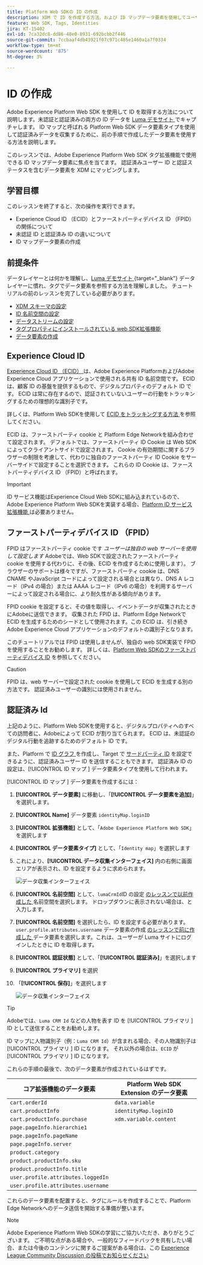 ```yaml
---
title: Platform Web SDKの ID の作成
description: XDM で ID を作成する方法、および ID マップデータ要素を使用してユーザー ID を取得する方法を説明します。 このレッスンは、「Web SDK を使用した Adobe Experience Cloud 実装のチュートリアル」の一部です。
feature: Web SDK, Tags, Identities
jira: KT-15402
exl-id: 7ca32dc8-dd86-48e0-8931-692bcbb2f446
source-git-commit: 7ccbaaf4db43921f07c971c485e1460a1a7f0334
workflow-type: tm+mt
source-wordcount: '875'
ht-degree: 3%

---
```


# ID の作成

Adobe Experience Platform Web SDK を使用して ID を取得する方法について説明します。未認証と認証済みの両方の ID データを [Luma デモサイト ](https://luma.enablementadobe.com/content/luma/us/en.html) でキャプチャします。 ID マップと呼ばれる Platform Web SDK データ要素タイプを使用して認証済みデータを収集するために、前の手順で作成したデータ要素を使用する方法を説明します。

このレッスンでは、Adobe Experience Platform Web SDK タグ拡張機能で使用できる ID マップデータ要素に焦点を当てます。 認証済みユーザー ID と認証ステータスを含むデータ要素を XDM にマッピングします。

## 学習目標

このレッスンを終了すると、次の操作を実行できます。

* Experience Cloud ID （ECID）とファーストパーティデバイス ID （FPID）の関係について
* 未認証 ID と認証済み ID の違いについて
* ID マップデータ要素の作成

## 前提条件

データレイヤーとは何かを理解し、[Luma デモサイト ](https://luma.enablementadobe.com/content/luma/us/en.html){target="_blank"} データレイヤーに慣れ、タグでデータ要素を参照する方法を理解しました。 チュートリアルの前のレッスンを完了している必要があります。

* [XDM スキーマの設定](configure-schemas.md)
* [ID 名前空間の設定](configure-identities.md)
* [データストリームの設定](configure-datastream.md)
* [タグプロパティにインストールされている web SDK拡張機能](install-web-sdk.md)
* [データ要素の作成](create-data-elements.md)


## Experience Cloud ID

[Experience Cloud ID （ECID） ](https://experienceleague.adobe.com/en/docs/experience-platform/identity/features/ecid) は、Adobe Experience PlatformおよびAdobe Experience Cloud アプリケーションで使用される共有 ID 名前空間です。 ECID は、顧客 ID の基盤を提供するもので、デジタルプロパティのデフォルト ID です。 ECID は常に存在するので、認証されていないユーザーの行動をトラッキングするための理想的な識別子です。

<!-- FYI I commented this out because it was breaking the build - Jack
>[!TIP]
>
> When you use the Experience Platform Web SDK to set up Adobe applications on your digital properties, the ECID is generated at the Adobe Edge server level. As such, ECID is not viewable on the client-side network request payload. You can view the ECID by seeing the Preview tab of the network request, or by using the [Adobe Experience Platform Debugger Edge Trace](set-up-analytics.md#experience-cloud-id-validation).
>![View ECID](assets/validate-dev-console-ecid.png)
-->

詳しくは、Platform Web SDKを使用して [ECID をトラッキングする方法 ](https://experienceleague.adobe.com/en/docs/experience-platform/edge/identity/overview) を参照してください。

ECID は、ファーストパーティ cookie と Platform Edge Networkを組み合わせて設定されます。 デフォルトでは、ファーストパーティ ID Cookie は Web SDKによってクライアントサイドで設定されます。 Cookie の有効期間に関するブラウザーの制限を考慮して、代わりに独自のファーストパーティ ID Cookie をサーバーサイドで設定することを選択できます。 これらの ID Cookie は、ファーストパーティデバイス ID （FPID）と呼ばれます。

>[!IMPORTANT]
>
>ID サービス機能はExperience Cloud Web SDKに組み込まれているので、Adobe Experience Platform Web SDKを実装する場合、[Platform ID サービス拡張機能 ](https://exchange.adobe.com/apps/ec/100160/adobe-experience-cloud-id-launch-extension) は必要ありません。

## ファーストパーティデバイス ID （FPID）

FPID はファーストパーティ cookie です _ユーザーは独自の web サーバーを使用して設定します_ Adobeでは、Web SDKで設定されたファーストパーティ cookie を使用する代わりに、その後、ECID を作成するために使用します）。 ブラウザーのサポートは様々ですが、ファーストパーティ cookie は、DNS CNAME やJavaScript コードによって設定される場合とは異なり、DNS A レコード（IPv4 の場合）または AAAA レコード（IPv6 の場合）を利用するサーバーによって設定される場合に、より耐久性がある傾向があります。

FPID cookie を設定すると、その値を取得し、イベントデータが収集されたときにAdobeに送信できます。 収集された FPID は、Platform Edge Networkで ECID を生成するためのシードとして使用されます。この ECID は、引き続きAdobe Experience Cloud アプリケーションのデフォルトの識別子となります。

このチュートリアルでは FPID は使用しませんが、独自の web SDK実装で FPID を使用することをお勧めします。 詳しくは、[Platform Web SDKのファーストパーティデバイス ID](https://experienceleague.adobe.com/en/docs/experience-platform/edge/identity/first-party-device-ids) を参照してください。

>[!CAUTION]
>
> FPID は、web サーバーで設定された cookie を使用して ECID を生成する別の方法です。 認証済みユーザーの識別には使用されません。

## 認証済み Id

上記のように、Platform Web SDKを使用すると、デジタルプロパティへのすべての訪問者に、Adobeによって ECID が割り当てられます。 ECID は、未認証のデジタル行動を追跡するためのデフォルト ID です。

また、Platform で [ID グラフ ](https://experienceleague.adobe.com/en/docs/platform-learn/tutorials/identities/understanding-identity-and-identity-graphs) を作成し、Target で [ サードパーティ ID](https://experienceleague.adobe.com/en/docs/target/using/audiences/visitor-profiles/3rd-party-id) を設定できるように、認証済みユーザー ID を送信することもできます。 認証済み ID の設定は、[!UICONTROL ID マップ ] データ要素タイプを使用して行われます。

[!UICONTROL ID マップ ] データ要素を作成するには：

1. **[!UICONTROL データ要素]** に移動し、「**[!UICONTROL データ要素を追加]**」を選択します。

1. **[!UICONTROL Name]** データ要素 `identityMap.loginID`

1. **[!UICONTROL 拡張機能]** として、「`Adobe Experience Platform Web SDK`」を選択します

1. **[!UICONTROL データ要素タイプ]** として、「`Identity map`」を選択します

1. これにより、**[!UICONTROL データ収集インターフェイス]** 内の右側に画面エリアが表示され、ID を設定するように求められます。

   ![ データ収集インターフェイス ](assets/identity-identityMap-setup.png)

1. **[!UICONTROL 名前空間]** として、`lumaCrmId`ID の設定 [ のレッスンで以前作成した ](configure-identities.md) 名前空間を選択します。 ドロップダウンに表示されない場合は、と入力します。

1. **[!UICONTROL 名前空間]** を選択したら、ID を設定する必要があります。 `user.profile.attributes.username` データ要素の作成 [ のレッスンで前に作成した ](create-data-elements.md#create-data-elements-to-capture-the-data-layer) データ要素を選択します。これは、ユーザーが Luma サイトにログインしたときに ID を取得します。

   <!--  >[!TIP]
    >
    >You can verify the **[!UICONTROL Luma CRM ID]** is collected in a data element on the web property by going to the [Luma Demo site](https://luma.enablementadobe.com/content/luma/us/en.html), logging in, [switching the tag environment](validate-with-debugger.md#use-the-experience-platform-debugger-to-map-to-your-tag-property) to your own, and typing `_satellite.getVar("user.profile.attributes.username")` in the web browser developer console.
    >
    >   ![Data Element  ID ](assets/identity-data-element-customer-id.png)
    -->

1. **[!UICONTROL 認証状態]** として、「**[!UICONTROL 認証済み]**」を選択します
1. **[!UICONTROL プライマリ]** を選択

1. 「**[!UICONTROL 保存]**」を選択します

   ![ データ収集インターフェイス ](assets/identity-id-namespace.png)

>[!TIP]
>
> Adobeでは、`Luma CRM Id` などの人物を表す ID を [!UICONTROL  プライマリ ] ID として送信することをお勧めします。
>
> ID マップに人物識別子（例：`Luma CRM Id`）が含まれる場合、その人物識別子は [!UICONTROL  プライマリ ] ID になります。 それ以外の場合は、`ECID` が [!UICONTROL  プライマリ ] ID になります。




<!--
1. Once the data element is configured in **[!UICONTROL Data Collection interface]**, it can be tested on the Luma web property like any other Data Element. Enter the following script in the browser developer console
   
   
   ```
   _satellite.getVar('identityMap.loginID')
   ```  

   ![Data Collection interface](assets/identity-consoleIdentityDataElement.png)
   
   >[!NOTE]
   >
   >ECID identifier will NOT populate in the Data Element, as this is configured already with Platform Web SDK.   
-->

これらの手順の最後で、次のデータ要素が作成されているはずです。

| コア拡張機能のデータ要素 | Platform Web SDK Extension のデータ要素 |
-----------------------------|-------------------------------
| `cart.orderId` | `data.variable` |
| `cart.productInfo` | `identityMap.loginID` |
| `cart.productInfo.purchase` | `xdm.variable.content` |
| `page.pageInfo.hierarchie1` | |
| `page.pageInfo.pageName` | |
| `page.pageInfo.server` | |
| `product.category` | |
| `product.productInfo.sku` | |
| `product.productInfo.title` | |
| `user.profile.attributes.loggedIn` | |
| `user.profile.attributes.username` | |

これらのデータ要素を配置すると、タグにルールを作成することで、Platform Edge Networkへのデータ送信を開始する準備が整います。

>[!NOTE]
>
>Adobe Experience Platform Web SDKの学習にご協力いただき、ありがとうございます。 ご不明な点がある場合や、一般的なフィードバックを共有したい場合、または今後のコンテンツに関するご提案がある場合は、この [Experience League Community Discussion の投稿でお知らせください ](https://experienceleaguecommunities.adobe.com/t5/adobe-experience-platform-data/tutorial-discussion-implement-adobe-experience-cloud-with-web/td-p/444996)
